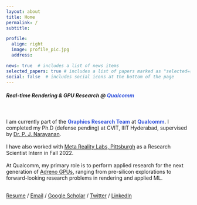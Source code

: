 ```yaml
---
layout: about
title: Home
permalink: /
subtitle: 

profile:
  align: right
  image: profile_pic.jpg
  address: 

news: true  # includes a list of news items
selected_papers: true # includes a list of papers marked as "selected={true}"
social: false  # includes social icons at the bottom of the page
---
```


<!-- Write your biography here. Tell the world about yourself. Link to your favorite [subreddit](http://reddit.com). You can put a picture in, too. The code is already in, just name your picture `prof_pic.jpg` and put it in the `img/` folder.

Put your address / P.O. box / other info right below your picture. You can also disable any these elements by editing `profile` property of the YAML header of your `_pages/about.md`. Edit `_bibliography/papers.bib` and Jekyll will render your [publications page](/al-folio/publications/) automatically.

Link to your social media connections, too. This theme is set up to use [Font Awesome icons](http://fortawesome.github.io/Font-Awesome/) and [Academicons](https://jpswalsh.github.io/academicons/), like the ones below. Add your Facebook, Twitter, LinkedIn, Google Scholar, or just disable all of them. -->

<h5>Real-time Rendering & GPU Research @ <b style="color:#3253dc">Qualcomm</b></h5>
<br>

I am currently part of the <b style="color:#3253dc">Graphics Research Team</b> at <b style="color:#3253dc">Qualcomm</b>. I completed my Ph.D (defense pending) at CVIT, IIIT Hyderabad, supervised by <a target="_blank" href="https://scholar.google.co.in/citations?user=3HKjt_IAAAAJ&hl=en">Dr. P. J. Narayanan</a>. 
<br><br>
I have also worked with <a target="_blank" href="https://about.facebook.com/realitylabs/">Meta Reality Labs, Pittsburgh</a> as a Research Scientist Intern in Fall 2022.
<br><br>
At Qualcomm, my primary role is to perform applied research for the next generation of <a href="https://www.qualcomm.com/products/features/adreno">Adreno GPUs</a>, ranging from pre-silicon explorations to forward-looking research problems in rendering and applied ML.
<br><br>


<!-- Ph.D candidate at IIIT-H, Aug 2020 - May 2024 (Expected)

I am a final year Ph.D candidate at CVIT, IIIT Hyderabad, supervised by <a target="_blank" href="https://scholar.google.co.in/citations?user=3HKjt_IAAAAJ&hl=en">Dr. P. J. Narayanan</a> (Funded by the <a target="_blank" href="https://kcis.iiit.ac.in/fellowship">KCIS fellowship</a>).<br>
Previously, I completed my MS by research at IIIT Hyderabad, which is also where I completed my BTech in Computer Science Engineering.<br>
My research involves playing around with the light transport equation towards real-time performance, differentiable rendering and neural rendering.
<br><br>
During my Ph.D, I have had the pleasure of collaborating with <a href="https://eheitzresearch.wordpress.com/">Eric Heitz</a> & <a href="https://onrendering.com/">Jonathan Dupuy</a> during their time at <br> <a href="https://unity-grenoble.github.io/website/">Unity 
Research, Grenoble</a>. 
<br>
I have also been fortunate to have worked as a Research Scientist Intern at <a target="_blank" href="https://about.facebook.com/realitylabs/">Meta Reality Labs</a> in Pittsburgh, with <a href="https://sites.google.com/view/gjnam">Giljoo Nam</a>. -->

<p>
  <span>
    <a href="/assets/resume.pdf">Resume</a> /
    <a href="mailto:aakash.kt@research.iiit.ac.in">Email</a> /
    <a target="_blank" href="https://scholar.google.co.in/citations?user=itJ7vawAAAAJ&hl=en">Google Scholar</a> / 
    <a target="_blank" href="https://twitter.com/KtAakash">Twitter</a> /
    <a target="_blank" href="https://www.linkedin.com/in/aakash-kt-a406a9b9">LinkedIn</a>
  </span>
</p>